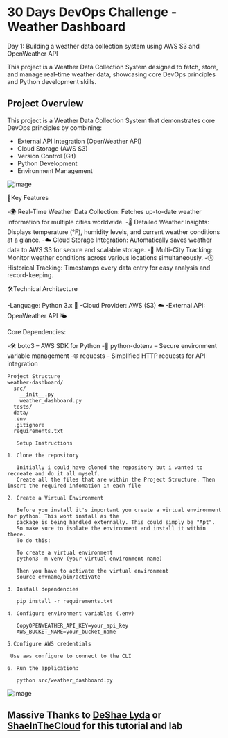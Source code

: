 # 30 Days DevOps Challenge - Weather Dashboard

Day 1: Building a weather data collection system using AWS S3 and OpenWeather API

This project is a Weather Data Collection System designed to fetch, store, and manage real-time weather data, showcasing core DevOps principles and Python development skills.

## Project Overview
This project is a Weather Data Collection System that demonstrates core DevOps principles by combining:
- External API Integration (OpenWeather API)
- Cloud Storage (AWS S3)
- Version Control (Git)
- Python Development
- Environment Management
  
![image](https://github.com/user-attachments/assets/2c375748-b6ca-422e-8729-d3b0286ebf71)

🌟Key Features

-🌍 Real-Time Weather Data Collection: Fetches up-to-date weather information for multiple cities worldwide.
-🌡️ Detailed Weather Insights: Displays temperature (°F), humidity levels, and current weather conditions at a glance.
-☁️ Cloud Storage Integration: Automatically saves weather data to AWS S3 for secure and scalable storage.
-📌 Multi-City Tracking: Monitor weather conditions across various locations simultaneously.
-🕒 Historical Tracking: Timestamps every data entry for easy analysis and record-keeping.

🛠️Technical Architecture

-Language: Python 3.x 🐍
-Cloud Provider: AWS (S3) ☁️
-External API: OpenWeather API 🌤️

Core Dependencies:

-🛠️ boto3 – AWS SDK for Python
-🔑 python-dotenv – Secure environment variable management
-🌐 requests – Simplified HTTP requests for API integration

```
Project Structure
weather-dashboard/
  src/
    __init__.py
    weather_dashboard.py
  tests/
  data/
  .env
  .gitignore
  requirements.txt

   Setup Instructions

1. Clone the repository

   Initially i could have cloned the repository but i wanted to recreate and do it all myself.
   Create all the files that are within the Project Structure. Then insert the required infomation in each file

2. Create a Virtual Environment

   Before you install it's important you create a virtual environment for python. This wont install as the
   package is being handled externally. This could simply be "Apt".
   So make sure to isolate the environment and install it within there.
   To do this:

   To create a virtual environment 
   python3 -m venv (your virtual environment name)

   Then you have to activate the virtual environment 
   source envname/bin/activate 

3. Install dependencies

   pip install -r requirements.txt

4. Configure environment variables (.env)

   CopyOPENWEATHER_API_KEY=your_api_key
   AWS_BUCKET_NAME=your_bucket_name

5.Configure AWS credentials

 Use aws configure to connect to the CLI

6. Run the application:

   python src/weather_dashboard.py

```
![image](https://github.com/user-attachments/assets/a33463ba-7278-4e49-aa6e-d6cf725778d4)

## Massive Thanks to [DeShae Lyda](https://www.linkedin.com/in/deshae-lyda/) or [ShaeInTheCloud](https://www.youtube.com/watch?v=A95XBJFOqjw) for this tutorial and lab


